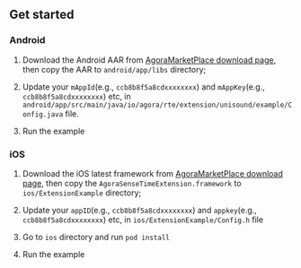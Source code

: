 ## Get started
### Android
1. Download the Android AAR from [AgoraMarketPlace download page](https://docs.agora.io/cn/extension_customer/downloads?platform=All%20Platforms), then copy the AAR to `android/app/libs` directory;

2. Update your `mAppId`(e.g., `ccb8b8f5a8cdxxxxxxxx`) and `mAppKey`(e.g., `ccb8b8f5a8cdxxxxxxxx`) etc, in `android/app/src/main/java/io/agora/rte/extension/unisound/example/Config.java` file.

3. Run the example

### iOS
1. Download the iOS latest framework from [AgoraMarketPlace download page](https://docs.agora.io/cn/extension_customer/downloads?platform=All%20Platforms), then copy the `AgoraSenseTimeExtension.framework` to `ios/ExtensionExample` directory;

2. Update your `appID`(e.g., `ccb8b8f5a8cdxxxxxxxx`) and `appkey`(e.g., `ccb8b8f5a8cdxxxxxxxx`) etc, in `ios/ExtensionExample/Config.h` file

3. Go to `ios` directory and run `pod install`

4. Run the example